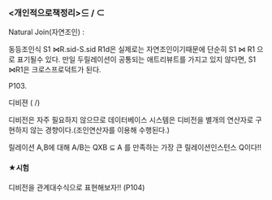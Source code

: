 



### <개인적으로책정리>⊆ / ⊂

Natural Join(자연조인) : 

동등조인식 S1 ⋈R.sid-S.sid R1d은 실제로는 자연조인이기때문에 단순히 S1  ⋈ R1 으로 표기될수 있다. 만일 두릴레이션이 공통되는 애트리뷰트를 가지고 있지 않다면, S1 ⋈R1은 크로스프로덕트가 된다.



P103.

디비젼 ( /)

디비전은 자주 필요하지 않으므로 데이터베이스 시스템은 디비전을 별개의 연산자로 구현하지 않는 경향이다.(조인연산자를 이용해 수행된다.)

릴레이션 A,B에 대해 A/B는 QXB ⊆ A 를 만족하는 가장 큰 릴레이션인스턴스 Q이다!!



#### ★시험

디비전을 관계대수식으로 표현해보자!! (P104)